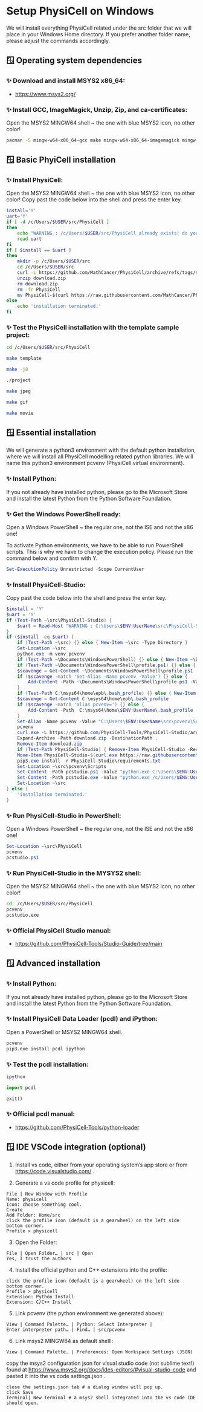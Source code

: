 # Setup PhysiCell on Windows

We will install everything PhysiCell related under the src folder that we will place in your Windows Home directory.
If you prefer another folder name, please adjust the commands accordingly.


## &#x1FA9F; Operating system dependencies

### &#x2728; Download and install MSYS2 x86_64:

+ https://www.msys2.org/

### &#x2728; Install GCC, ImageMagick, Unzip, Zip, and ca-certificates:

Open the MSYS2 MINGW64 shell ~ the one with blue MSYS2 icon, no other color!

```bash
pacman -S mingw-w64-x86_64-gcc make mingw-w64-x86_64-imagemagick mingw-w64-x86_64-ffmpeg unzip zip mingw-w64-x86_64-ca-certificates
```


## &#x1FA9F; Basic PhyiCell installation

### &#x2728; Install PhysiCell:

Open the MSYS2 MINGW64 shell ~ the one with blue MSYS2 icon, no other color!
Copy past the code below into the shell and press the enter key.

```bash
install='Y'
uart='Y'
if [ -d /c/Users/$USER/src/PhysiCell ]
then
    echo "WARNING : /c/Users/$USER/src/PhysiCell already exists! do you wanna re-install? data will be lost! [Y,N]"
    read uart
fi
if [ $install == $uart ]
then
    mkdir -p /c/Users/$USER/src
    cd /c/Users/$USER/src
    curl -L https://github.com/MathCancer/PhysiCell/archive/refs/tags/$(curl https://raw.githubusercontent.com/MathCancer/PhysiCell/master/VERSION.txt).zip > download.zip
    unzip download.zip
    rm download.zip
    rm -fr PhysiCell
    mv PhysiCell-$(curl https://raw.githubusercontent.com/MathCancer/PhysiCell/master/VERSION.txt) PhysiCell
else
    echo 'installation terminated.'
fi
```

### &#x2728; Test the PhysiCell installation with the template sample project:

```bash
cd /c/Users/$USER/src/PhysiCell
```
```bash
make template
```
```bash
make -j8
```
```bash
./project
```
```bash
make jpeg
```
```bash
make gif
```
```bash
make movie
```


## &#x1FA9F; Essential installation

We will generate a python3 environment with the default python installation, where we will install all PhysiCell modelling related python libraries.
We will name this python3 environment pcvenv (PhysiCell virtual environment).

### &#x2728; Install Python:

If you not already have installed python, please go to the Microsoft Store and install the latest Python from the Python Software Foundation.


### &#x2728; Get the Windows PowerShell ready:

Open a Windows PowerShell ~ the regular one, not the ISE and not the x86 one!

To activate Python environments, we have to be able to run PowerShell scripts.
This is why we have to change the execution policy.
Please run the command below and confirm with Y.

```powershell
Set-ExecutionPolicy Unrestricted -Scope CurrentUser
```

### &#x2728; Install PhysiCell-Studio:

Copy past the code below into the shell and press the enter key.

```powershell
$install = 'Y'
$uart = 'Y'
if (Test-Path ~\src\PhysiCell-Studio) {
    $uart = Read-Host "WARNING : C:\Users\$ENV:UserName\src\PhysiCell-Studio already exists! do you wanna re-install? data will be lost! [Y,N]"
}
if ($install -eq $uart) {
    if (Test-Path ~\src) {} else { New-Item ~\src -Type Directory }
    Set-Location ~\src
    python.exe -m venv pcvenv
    if (Test-Path ~\Documents\WindowsPowerShell) {} else { New-Item ~\Documents\WindowsPowerShell -Type Directory }
    if (Test-Path ~\Documents\WindowsPowerShell\profile.ps1) {} else { New-Item ~\Documents\WindowsPowerShell\profile.ps1 -Type File }
    $scavenge = Get-Content ~\Documents\WindowsPowerShell\profile.ps1
    if ($scavenge -match 'Set-Alias -Name pcvenv -Value') {} else {
        Add-Content -Path ~\Documents\WindowsPowerShell\profile.ps1 -Value "Set-Alias -Name pcvenv -Value ""C:\Users\$ENV:UserName\src\pcvenv\Scripts\Activate.ps1"""
    }
    if (Test-Path C:\msys64\home\epb\.bash_profile) {} else { New-Item ~\.bash_profile }
    $scavenge = Get-Content C:\msys64\home\epb\.bash_profile
    if ($scavenge -match 'alias pcvenv=') {} else {
        Add-Content -Path  C:\msys64\home\$ENV:UserName\.bash_profile -Value "alias pcvenv=""source /c/Users/$ENV:UserName/src/pcvenv/Scripts/activate"""
    }
    Set-Alias -Name pcvenv -Value "C:\Users\$ENV:UserName\src\pcvenv\Scripts\Activate.ps1"
    pcvenv
    curl.exe -L https://github.com/PhysiCell-Tools/PhysiCell-Studio/archive/refs/tags/v$(curl.exe https://raw.githubusercontent.com/PhysiCell-Tools/PhysiCell-Studio/refs/heads/main/VERSION.txt).zip --output download.zip
    Expand-Archive -Path download.zip -DestinationPath .
    Remove-Item download.zip
    if (Test-Path PhysiCell-Studio) { Remove-Item PhysiCell-Studio -Recurse }
    Move-Item PhysiCell-Studio-$(curl.exe https://raw.githubusercontent.com/PhysiCell-Tools/PhysiCell-Studio/refs/heads/main/VERSION.txt) PhysiCell-Studio
    pip3.exe install -r PhysiCell-Studio\requirements.txt
    Set-Location ~\src\pcvenv\Scripts
    Set-Content -Path pcstudio.ps1 -Value "python.exe C:\Users\$ENV:UserName\src\PhysiCell-Studio\bin\studio.py $args"
    Set-Content -Path pcstudio.exe -Value "python.exe /c/Users/$ENV:UserName/src/PhysiCell-Studio/bin/studio.py $*"
    Set-Location ~\src
} else {
    'installation terminated.'
}
```

### &#x2728; Run PhysiCell-Studio in PowerShell:

Open a Windows PowerShell ~ the regular one, not the ISE and not the x86 one!

```powershell
Set-Location ~\src\PhysiCell
pcvenv
pcstudio.ps1
```

### &#x2728; Run PhysiCell-Studio in the MYSYS2 shell:

Open the MSYS2 MINGW64 shell ~ the one with blue MSYS2 icon, no other color!

```bash
cd  /c/Users/$USER/src/PhysiCell
pcvenv
pcstudio.exe
```

### &#x2728; Official PhysiCell Studio manual:

+ https://github.com/PhysiCell-Tools/Studio-Guide/tree/main


## &#x1FA9F; Advanced installation

### &#x2728; Install Python:

If you not already have installed python, please go to the Microsoft Store and install the latest Python from the Python Software Foundation.

### &#x2728; Install PhysiCell Data Loader (pcdl) and iPython:

Open a PowerShell or MSYS2 MINGW64 shell.

```bash
pcvenv
pip3.exe install pcdl ipython
```
### &#x2728; Test the pcdl installation:

```bash
ipython
```
```python
import pcdl
```
```python
exit()
```

### &#x2728; Official pcdl manual:

+ https://github.com/PhysiCell-Tools/python-loader


## &#x1FA9F; IDE VSCode integration (optional)

1. Install vs code, either from your operating system’s app store or from https://code.visualstudio.com/ .

2. Generate a vs code profile for physicell:

```
File | New Window with Profile
Name: physicell
Icon: choose something cool.
Create
Add Folder: Home/src
click the profile icon (default is a gearwheel) on the left side bottom corner.
Profile > physicell
```

3. Open the Folder:

```
File | Open Folder… | src | Open
Yes, I trust the authors
```

4. Install the official python and C++ extensions into the profile:

```
click the profile icon (default is a gearwheel) on the left side bottom corner.
Profile > physicell
Extension: Python Install
Extension: C/C++ Install
```

5. Link pcvenv (the python environment we generated above):

```
View | Command Palette… | Python: Select Interpreter |
Enter interpreter path… | Find… | src/pcvenv
```

6. Link msys2 MINGW64 as default shelll:

```
View | Command Palette… | Preferences: Open Workspace Settings (JSON)
```

copy the msys2 configuration json for visual studio code (not sublime text!) found at  https://www.msys2.org/docs/ides-editors/#visual-studio-code and pasted it into the vs code settings.json .

```
close the settings.json tab # a dialog window will pop up.
click Save
Terminal| New Terminal # a msys2 shell integrated into the vs code IDE should open.
```
